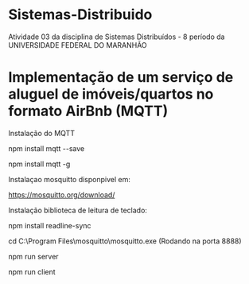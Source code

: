 # Sistemas-Distribuido
Atividade 03 da disciplina de Sistemas Distribuídos - 8 período da UNIVERSIDADE FEDERAL DO MARANHÃO 
# Implementação de um serviço de aluguel de imóveis/quartos no formato AirBnb (MQTT)

Instalação do MQTT

npm install mqtt --save

npm install mqtt -g

Instalaçao mosquitto disponpivel em:

https://mosquitto.org/download/

Instalação biblioteca de leitura de teclado:

npm install readline-sync

cd C:\Program Files\mosquitto\mosquitto.exe (Rodando na porta 8888)

npm run server

npm run client

